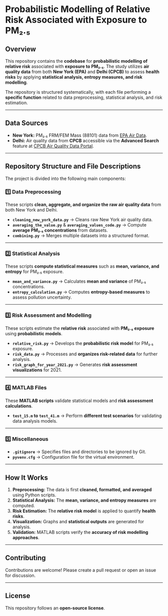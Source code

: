 # Probabilistic Modelling of Relative Risk Associated with Exposure to PM₂.₅

## Overview
This repository contains the **codebase** for **probabilistic modelling of relative risk** associated with **exposure to PM₂.₅**. The study utilizes **air quality data** from both **New York (EPA)** and **Delhi (CPCB)** to assess **health risks** by applying **statistical analysis, entropy measures, and risk modelling**.

The repository is structured systematically, with each file performing a **specific function** related to data preprocessing, statistical analysis, and risk estimation.

---

## Data Sources
- **New York:** PM₂.₅ FRM/FEM Mass (88101) data from [EPA Air Data](https://aqs.epa.gov/aqsweb/airdata/download_files.html).
- **Delhi:** Air quality data from **CPCB** accessible via the **Advanced Search** feature at [CPCB Air Quality Data Portal](https://airquality.cpcb.gov.in/ccr/#/caaqm-dashboard-all/caaqm-landing).

---

## Repository Structure and File Descriptions

The project is divided into the following main components:

### 1️⃣ Data Preprocessing
These scripts **clean, aggregate, and organize the raw air quality data** from both New York and Delhi.
- **`cleaning_new_york_data.py`** → Cleans raw New York air quality data.
- **`averaging_the_value.py`** & **`averaging_values_code.py`** → Compute **average PM₂.₅ concentrations** from datasets.
- **`combining.py`** → Merges multiple datasets into a structured format.

---

### 2️⃣ Statistical Analysis
These scripts **compute statistical measures** such as **mean, variance, and entropy** for PM₂.₅ exposure.
- **`mean_and_variance.py`** → Calculates **mean and variance** of PM₂.₅ concentrations.
- **`entropy_calculation.py`** → Computes **entropy-based measures** to assess pollution uncertainty.

---

### 3️⃣ Risk Assessment and Modelling
These scripts estimate the **relative risk** associated with **PM₂.₅ exposure** using **probabilistic models**.
- **`relative_risk.py`** → Develops the **probabilistic risk model** for PM₂.₅ exposure.
- **`risk_data.py`** → Processes and **organizes risk-related data** for further analysis.
- **`risk_graph_for_year_2021.py`** → Generates **risk assessment visualizations** for 2021.

---

### 4️⃣ MATLAB Files
These **MATLAB scripts** validate statistical models and **risk assessment calculations**.
- **`test_15.m` to `test_41.m`** → Perform **different test scenarios** for validating data analysis models.

---

### 5️⃣ Miscellaneous
- **`.gitignore`** → Specifies files and directories to be ignored by Git.
- **`pyvenv.cfg`** → Configuration file for the virtual environment.

---

## How It Works
1. **Preprocessing:** The data is first **cleaned, formatted, and averaged** using Python scripts.
2. **Statistical Analysis:** The **mean, variance, and entropy measures** are computed.
3. **Risk Estimation:** The **relative risk model** is applied to quantify **health risks**.
4. **Visualization:** Graphs and **statistical outputs** are generated for analysis.
5. **Validation:** MATLAB scripts verify the **accuracy of risk modelling approaches**.

---

## Contributing
Contributions are welcome! Please create a pull request or open an issue for discussion.

---

## License
This repository follows an **open-source license**.

